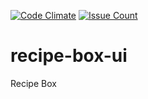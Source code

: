 [![Code Climate](https://codeclimate.com/github/oyendah/recipe-box-ui/badges/gpa.svg)](https://codeclimate.com/github/oyendah/recipe-box-ui) [![Issue Count](https://codeclimate.com/github/oyendah/recipe-box-ui/badges/issue_count.svg)](https://codeclimate.com/github/oyendah/recipe-box-ui)
# recipe-box-ui
Recipe Box
